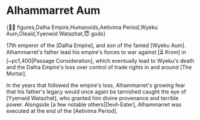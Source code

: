 # Alhammarret Aum

{🧑‍🔬 figures,Dalha Empire,Humanoids,Aetivima Period,Wyeku Aum,Oleald,Yyenwid Watazhat,😇 gods}

17th emperor of the [Dalha Empire], and son of the famed [Wyeku Aum]. Alhammarret's father lead his empire's forces to war against [⏳ Krom] in [~pc1,400|Passage Consideration], which eventually lead to Wyeku's death and the Dalha Empire's loss over control of trade rights in and around [The Mortar].

In the years that followed the empire's loss, Alhammarret's growing fear that his father's legacy would once again be tarnished caught the eye of [Yyenwid Watazhat], who granted him divine provenance and terrible power. Alongside [a few notable others|Devil-Eater], Alhammarret was executed at the end of the [Aetivima Period].